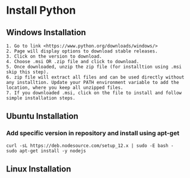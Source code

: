 # Install Python

## Windows Installation

    1. Go to link <https://www.python.org/downloads/windows/>
    2. Page will display options to download stable releases.
    3. Click on the version to download.
    4. Choose .msi OR .zip file and click to download.
    5. Once downloaded, unzip the zip file (for installtion using .msi skip this step).
    6. zip file will extract all files and can be used directly without any installtion. Update your PATH environment variable to add the location, where you keep all unzipped files.
    7. If you downloaded .msi, click on the file to install and follow simple installation steps. 

## Ubuntu Installation

### Add specific version in repository and install using apt-get

    curl -sL https://deb.nodesource.com/setup_12.x | sudo -E bash -
    sudo apt-get install -y nodejs

## Linux Installation

